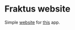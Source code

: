 # Fraktus website
Simple [website](https://fraktus.app) for [this](https://github.com/dievskiy/fraktus) app.